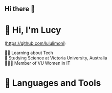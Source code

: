 ## Hi there 👋

<!--
**lululimoni/lululimoni** is a ✨ _special_ ✨ repository because its `README.md` (this file) appears on your GitHub profile.

-->
<!--Introduction-->
# 🐹 Hi, I'm Lucy 

(https://github.com/lululimoni)

👩‍💻 Learning about Tech<br/>
🏫 Studying Science at Victoria University, Australia<br/>
👩🏻‍💻 Member of VU Women in IT <br/>
<!--Markdown Badges: https://github.com/Ileriayo/markdown-badges-->
# 🧰 Languages and Tools


